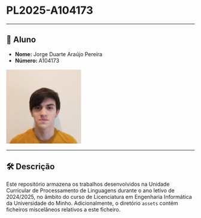 # PL2025-A104173
___

## 👤 Aluno

- **Nome:** Jorge Duarte Araújo Pereira 
- **Número:** A104173  
<img src="./assets/img/Photo.jpeg" alt="Photo" width="200" />

___

## 🛠️ Descrição

Este repositório armazena os trabalhos desenvolvidos na Unidade Curricular de Processamento de Linguagens durante o ano letivo de 2024/2025, no âmbito do curso de Licenciatura em Engenharia Informática da Universidade do Minho. Adicionalmente, o diretório `assets` contém ficheiros miscelâneos relativos a este ficheiro.

